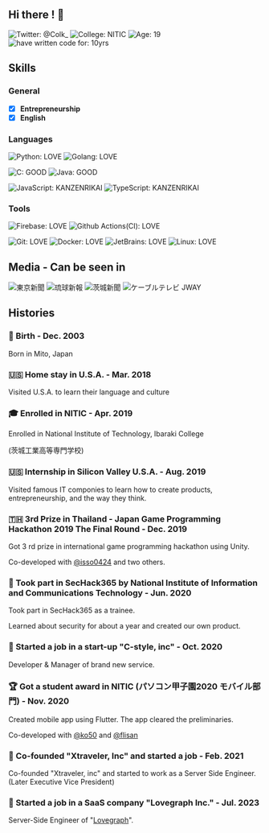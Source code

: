 ## Hi there ! 👋

![Twitter: @Colk_](https://img.shields.io/badge/Twiter-@Colk__-blue?style=for-the-badge)
![College: NITIC](https://img.shields.io/badge/School-NITIC-red?style=for-the-badge)
![Age: 19](https://img.shields.io/badge/Age-19-orange?style=for-the-badge)
![have written code for: 10yrs](https://img.shields.io/badge/Have_written_code_for-10_yrs-critical?style=for-the-badge)

## Skills
### General
- [x] **Entrepreneurship**
- [x] **English**

### Languages
![Python: LOVE](https://img.shields.io/badge/Python-LOVE-blue?style=for-the-badge)
![Golang: LOVE](https://img.shields.io/badge/Golang-LOVE-blue?style=for-the-badge)

![C: GOOD](https://img.shields.io/badge/C-GOOD-orange?style=for-the-badge)
![Java: GOOD](https://img.shields.io/badge/Java-GOOD-orange?style=for-the-badge)

![JavaScript: KANZENRIKAI](https://img.shields.io/badge/JavaScript-LEARNING-green?style=for-the-badge)
![TypeScript: KANZENRIKAI](https://img.shields.io/badge/TypeScript-LEARNING-green?style=for-the-badge)

### Tools
![Firebase: LOVE](https://img.shields.io/badge/Firebase-LOVE-blue?style=for-the-badge)
![Github Actions(CI): LOVE](https://img.shields.io/badge/Github_Actions_(CI)-LOVE-blue?style=for-the-badge)

![Git: LOVE](https://img.shields.io/badge/Git-LOVE-blue?style=for-the-badge)
![Docker: LOVE](https://img.shields.io/badge/Docker-LOVE-blue?style=for-the-badge)
![JetBrains: LOVE](https://img.shields.io/badge/JetBrains_IDE-LOVE-blue?style=for-the-badge)
![Linux: LOVE](https://img.shields.io/badge/Linux-LOVE-blue?style=for-the-badge)

## Media - Can be seen in
![東京新聞](https://img.shields.io/badge/-東京新聞-orange?style=for-the-badge)
![琉球新報](https://img.shields.io/badge/-琉球新報-orange?style=for-the-badge)
![茨城新聞](https://img.shields.io/badge/-茨城新聞-orange?style=for-the-badge)
![ケーブルテレビ JWAY](https://img.shields.io/badge/-ケーブルテレビ_JWAY-orange?style=for-the-badge)

## Histories
### 🎂 Birth - Dec. 2003
Born in Mito, Japan

### 🇺🇸 Home stay in U.S.A. - Mar. 2018
Visited U.S.A. to learn their language and culture

### 🎓️ Enrolled in NITIC - Apr. 2019
Enrolled in National Institute of Technology, Ibaraki College

(茨城工業高等専門学校)

### 🇺🇸 Internship in Silicon Valley U.S.A. - Aug. 2019
Visited famous IT componies to learn how to create products, entrepreneurship, and the way they think.

### 🇹🇭 3rd Prize in Thailand - Japan Game Programming Hackathon 2019 The Final Round - Dec. 2019
Got 3 rd prize in international game programming hackathon using Unity.

Co-developed with [@isso0424](https://github.com/isso0424) and two others.

### 🔑 Took part in SecHack365 by National Institute of Information and Communications Technology - Jun. 2020
Took part in SecHack365 as a trainee.

Learned about security for about a year and created our own product.

### 🏢 Started a job in a start-up "C-style, inc" - Oct. 2020
Developer & Manager of brand new service.

### 🏆 Got a student award in NITIC (パソコン甲子園2020 モバイル部門) - Nov. 2020
Created mobile app using Flutter. The app cleared the preliminaries.

Co-developed with [@ko50](https://github.com/ko50) and [@flisan](https://github.com/flisan)

### 🏢 Co-founded "Xtraveler, Inc" and started a job - Feb. 2021
Co-founded "Xtraveler, inc" and started to work as a Server Side Engineer.
(Later Executive Vice President)

### 🏢 Started a job in a SaaS company "Lovegraph Inc." - Jul. 2023
Server-Side Engineer of "[Lovegraph](https://lovegraph.me/)".
